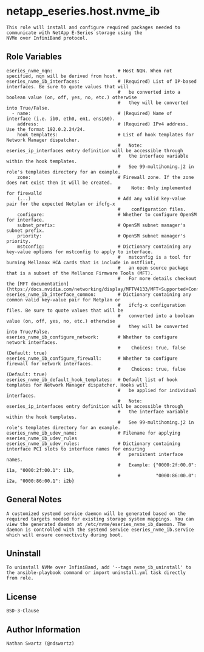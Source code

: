 # netapp_eseries.host.nvme_ib
    This role will install and configure required packages needed to communicate with NetApp E-Series storage using the
    NVMe over InfiniBand protocol.

## Role Variables
    eseries_nvme_nqn:                        # Host NQN. When not specified, nqn will be derived from host.
    eseries_nvme_ib_interfaces:              # (Required) List of IP-based interfaces. Be sure to quote values that will
                                             #   be converted into a boolean value (on, off, yes, no, etc.) otherwise
                                             #   they will be converted into True/False.
      - name:                                # (Required) Name of interface (i.e. ib0, eth0, em1, ens160).
        address:                             # (Required) IPv4 address. Use the format 192.0.2.24/24.
        hook_templates:                      # List of hook templates for Network Manager dispatcher.
                                             #   Note: eseries_ip_interfaces entry definition will be accessible through
                                             #   the interface variable within the hook templates.
                                             #   See 99-multihoming.j2 in role's templates directory for an example.
        zone:                                # Firewall zone. If the zone does not exist then it will be created.
                                             #    Note: Only implemented for firewalld
        (...)                                # Add any valid key-value pair for the expected Netplan or ifcfg-x
                                             #    configuration files.
        configure:                           # Whether to configure OpenSM for interface.
        subnet_prefix:                       # OpenSM subnet manager's subnet prefix.
        priority:                            # OpenSM subnet manager's priority.
        mstconfig:                           # Dictionary containing any key-value options for mstconfig to apply to interface.
                                             #   mstconfig is a tool for burning Mellanox HCA cards that is include in mstflint,
                                             #   an open source package that is a subset of the Mellanox Firmware Tools (MFT).
                                             #   For more details checkout the [MFT documentation](https://docs.nvidia.com/networking/display/MFTV4133/MFT+Supported+Configurations+and+Parameters)
    eseries_nvme_ib_interface_common:        # Dictionary containing any common valid key-value pair for Netplan or
                                             #   ifcfg-x configuration files. Be sure to quote values that will be
                                             #   converted into a boolean value (on, off, yes, no, etc.) otherwise
                                             #   they will be converted into True/False.
    eseries_nvme_ib_configure_network:       # Whether to configure network interfaces.
                                             #    Choices: true, false (Default: true)
    eseries_nvme_ib_configure_firewall:      # Whether to configure firewall for network interfaces.
                                             #    Choices: true, false (Default: true)
    eseries_nvme_ib_default_hook_templates:  # Default list of hook templates for Network Manager dispatcher. Hooks will
                                             #   be applied for individual interfaces.
                                             #   Note: eseries_ip_interfaces entry definition will be accessible through
                                             #   the interface variable within the hook templates.
                                             #   See 99-multihoming.j2 in role's templates directory for an example.
    eseries_nvme_ib_udev_name:               # Filename for applying eseries_nvme_ib_udev_rules
    eseries_nvme_ib_udev_rules:              # Dictionary containing interface PCI slots to interface names for ensuring
                                             #   persistent interface names.
                                             #   Example: {"0000:2f:00.0": i1a, "0000:2f:00.1": i1b,
                                             #             "0000:86:00.0": i2a, "0000:86:00.1": i2b}

## General Notes
    A customized systemd service daemon will be generated based on the required targets needed for existing storage system mappings. You can view the generated daemon at /etc/nvme/eseries_nvme_ib_daemon. The daemon is controlled with the systemd service eseries_nvme_ib.service which will ensure connectivity during boot.

## Uninstall
    To uninstall NVMe over InfiniBand, add '--tags nvme_ib_uninstall' to the ansible-playbook command or import uninstall.yml task directly
    from role.

## License
    BSD-3-Clause

## Author Information
    Nathan Swartz (@ndswartz)

